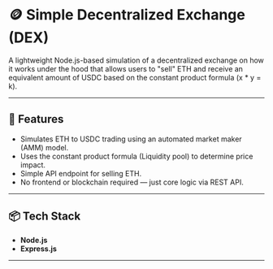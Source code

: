 # 🪙 Simple Decentralized Exchange (DEX)

A lightweight Node.js-based simulation of a decentralized exchange on how it works under the hood that allows users to "sell" ETH and receive an equivalent amount of USDC based on the constant product formula (x * y = k).

---

## 🚀 Features

- Simulates ETH to USDC trading using an automated market maker (AMM) model.
- Uses the constant product formula (Liquidity pool) to determine price impact. 
- Simple API endpoint for selling ETH.
- No frontend or blockchain required — just core logic via REST API.

---

## 📦 Tech Stack

- **Node.js**
- **Express.js**

---

